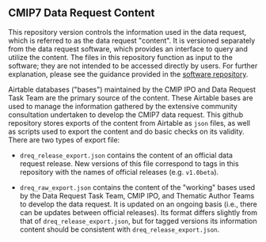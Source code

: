 ## CMIP7 Data Request Content

This repository version controls the information used in the data request, which is referred to as the data request "content".
It is versioned separately from the data request software, which provides an interface to query and utilize the content. 
The files in this repository function as input to the software; they are not intended to be accessed directly by users.
For further explanation, please see the guidance provided in the [software repository](https://github.com/CMIP-Data-Request/CMIP7_DReq_Software).


Airtable databases ("bases") maintained by the CMIP IPO and Data Request Task Team are the primary source of the content.
These Airtable bases are used to manage the information gathered by the extensive community consultation undertaken to develop the CMIP7 data request.
This github repository stores exports of the content from Airtable as `json` files, as well as scripts used to export the content and do basic checks on its validity.
There are two types of export file:

- `dreq_release_export.json` contains the content of an official data request release. New versions of this file correspond to tags in this repository with the names of official releases (e.g. `v1.0beta`).

- `dreq_raw_export.json` contains the content of the "working" bases used by the Data Request Task Team, CMIP IPO, and Thematic Author Teams to develop the data request. It is updated on an ongoing basis (i.e., there can be updates between official releases). Its format differs slightly from that of `dreq_release_export.json`, but for tagged versions its information content should be consistent with `dreq_release_export.json`.

